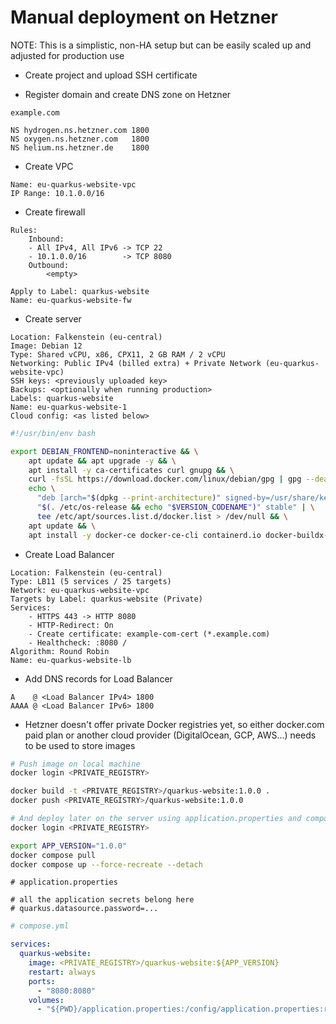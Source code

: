 # Manual deployment on Hetzner

NOTE: This is a simplistic, non-HA setup but can be easily scaled up and adjusted for production use

- Create project and upload SSH certificate

- Register domain and create DNS zone on Hetzner
```
example.com

NS hydrogen.ns.hetzner.com 1800
NS oxygen.ns.hetzner.com   1800
NS helium.ns.hetzner.de    1800
```

- Create VPC
```
Name: eu-quarkus-website-vpc
IP Range: 10.1.0.0/16
```

- Create firewall
```
Rules:
    Inbound:
    - All IPv4, All IPv6 -> TCP 22
    - 10.1.0.0/16        -> TCP 8080
    Outbound:
        <empty>

Apply to Label: quarkus-website
Name: eu-quarkus-website-fw
```

- Create server
```
Location: Falkenstein (eu-central)
Image: Debian 12
Type: Shared vCPU, x86, CPX11, 2 GB RAM / 2 vCPU
Networking: Public IPv4 (billed extra) + Private Network (eu-quarkus-website-vpc)
SSH keys: <previously uploaded key>
Backups: <optionally when running production>
Labels: quarkus-website
Name: eu-quarkus-website-1
Cloud config: <as listed below>
```

```sh
#!/usr/bin/env bash

export DEBIAN_FRONTEND=noninteractive && \
	apt update && apt upgrade -y && \
	apt install -y ca-certificates curl gnupg && \
	curl -fsSL https://download.docker.com/linux/debian/gpg | gpg --dearmor -o /usr/share/keyrings/docker.gpg && \
	echo \
	  "deb [arch="$(dpkg --print-architecture)" signed-by=/usr/share/keyrings/docker.gpg] https://download.docker.com/linux/debian \
	  "$(. /etc/os-release && echo "$VERSION_CODENAME")" stable" | \
	  tee /etc/apt/sources.list.d/docker.list > /dev/null && \
	apt update && \
	apt install -y docker-ce docker-ce-cli containerd.io docker-buildx-plugin docker-compose-plugin
```

- Create Load Balancer
```
Location: Falkenstein (eu-central)
Type: LB11 (5 services / 25 targets)
Network: eu-quarkus-website-vpc
Targets by Label: quarkus-website (Private)
Services:
    - HTTPS 443 -> HTTP 8080
    - HTTP-Redirect: On
    - Create certificate: example-com-cert (*.example.com)
    - Healthcheck: :8080 /
Algorithm: Round Robin
Name: eu-quarkus-website-lb
```

- Add DNS records for Load Balancer
```
A    @ <Load Balancer IPv4> 1800
AAAA @ <Load Balancer IPv6> 1800
```

- Hetzner doesn't offer private Docker registries yet, so either docker.com paid plan or another cloud provider (DigitalOcean, GCP, AWS...) needs to be used to store images
```sh
# Push image on local machine
docker login <PRIVATE_REGISTRY>

docker build -t <PRIVATE_REGISTRY>/quarkus-website:1.0.0 .
docker push <PRIVATE_REGISTRY>/quarkus-website:1.0.0

# And deploy later on the server using application.properties and compose.yml files listed below
docker login <PRIVATE_REGISTRY>

export APP_VERSION="1.0.0"
docker compose pull
docker compose up --force-recreate --detach
```

```properties
# application.properties

# all the application secrets belong here
# quarkus.datasource.password=...
```

```yaml
# compose.yml

services:
  quarkus-website:
    image: <PRIVATE_REGISTRY>/quarkus-website:${APP_VERSION}
    restart: always
    ports:
      - "8080:8080"
    volumes:
      - "${PWD}/application.properties:/config/application.properties:ro"
```
